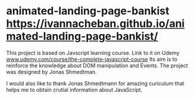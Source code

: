 # animated-landing-page-bankist https://ivannacheban.github.io/animated-landing-page-bankist/
This project is based on Javscript learning course. Link to it on Udemy www.udemy.com/course/the-complete-javascript-course Its aim is to reinforce the knowledge about DOM manipulation and Events. The project was designed by Jonas Shmedtman.

I would also like to thank Jonas Shmedtmann for amazing curiculum that helps me to obtain crutial information about JavaScript.
